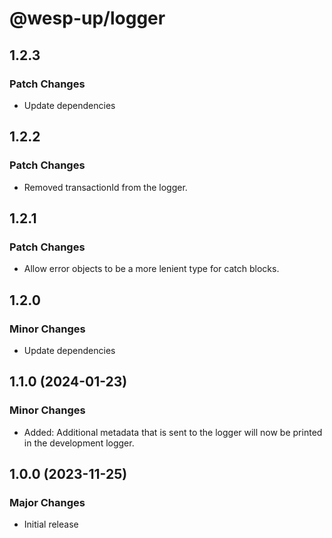 # @wesp-up/logger

## 1.2.3

### Patch Changes

- Update dependencies

## 1.2.2

### Patch Changes

- Removed transactionId from the logger.

## 1.2.1

### Patch Changes

- Allow error objects to be a more lenient type for catch blocks.

## 1.2.0

### Minor Changes

- Update dependencies

## 1.1.0 (2024-01-23)

### Minor Changes

- Added: Additional metadata that is sent to the logger will now be printed in the development logger.

## 1.0.0 (2023-11-25)

### Major Changes

- Initial release
